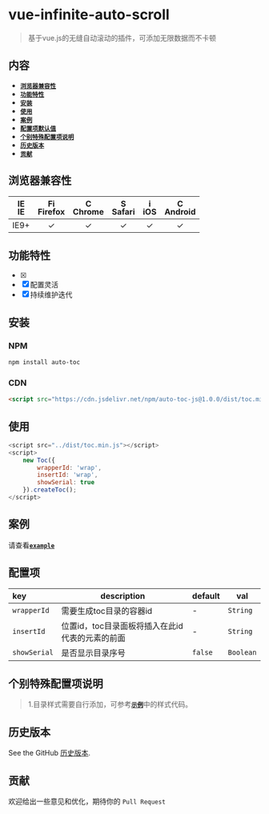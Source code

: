 # vue-infinite-auto-scroll
> 基于vue.js的无缝自动滚动的插件，可添加无限数据而不卡顿

## 内容

- [**`浏览器兼容性`**](#浏览器兼容性)
- [**`功能特性`**](#功能特性)
- [**`安装`**](#安装)
- [**`使用`**](#使用)
- [**`案例`**](#使用)
- [**`配置项默认值`**](#配置项默认值)   
- [**`个别特殊配置项说明`**](#个别特殊配置项说明)
- [**`历史版本`**](#历史版本)
- [**`贡献`**](#贡献)

## 浏览器兼容性
| [<img src="https://raw.githubusercontent.com/godban/browsers-support-badges/master/src/images/edge.png" alt="IE" width="16px" height="16px" />](http://godban.github.io/browsers-support-badges/)</br>IE | [<img src="https://raw.githubusercontent.com/godban/browsers-support-badges/master/src/images/firefox.png" alt="Firefox" width="16px" height="16px" />](http://godban.github.io/browsers-support-badges/)</br>Firefox | [<img src="https://raw.githubusercontent.com/godban/browsers-support-badges/master/src/images/chrome.png" alt="Chrome" width="16px" height="16px" />](http://godban.github.io/browsers-support-badges/)</br>Chrome | [<img src="https://raw.githubusercontent.com/godban/browsers-support-badges/master/src/images/safari.png" alt="Safari" width="16px" height="16px" />](http://godban.github.io/browsers-support-badges/)</br>Safari | [<img src="https://raw.githubusercontent.com/godban/browsers-support-badges/master/src/images/safari-ios.png" alt="iOS Safari" width="16px" height="16px" />](http://godban.github.io/browsers-support-badges/)</br>iOS | [<img src="https://raw.githubusercontent.com/godban/browsers-support-badges/master/src/images/chrome-android.png" alt="Chrome for Android" width="16px" height="16px" />](http://godban.github.io/browsers-support-badges/)</br>Android |
|:---------:|:---------:|:---------:|:---------:|:---------:|:---------:|
| IE9+ | &check;| &check; | &check; | &check; | &check; | &check;

## 功能特性
* [x] 
* [x] 配置灵活
* [x] 持续维护迭代

## 安装

### NPM

```bash
npm install auto-toc
```

### CDN

```html
<script src="https://cdn.jsdelivr.net/npm/auto-toc-js@1.0.0/dist/toc.min.js"></script>
```

## 使用

```js
<script src="../dist/toc.min.js"></script>
<script>
	new Toc({
	    wrapperId: 'wrap',
	    insertId: 'wrap',
	    showSerial: true
	}).createToc();
</script>
```

## 案例
请查看[**`example`**](https://github.com/wanls4583/auto-toc-js/example)

## 配置项
|key|description|default|val|
|:---|---|---|---|
|`wrapperId`|需要生成toc目录的容器id| - |`String`|
|`insertId`|位置id，toc目录面板将插入在此id代表的元素的前面| - |`String`|
|`showSerial`|是否显示目录序号|`false`|`Boolean`|


## 个别特殊配置项说明

> 1.目录样式需要自行添加，可参考[**`示例`**](https://github.com/wanls4583/auto-toc-js/example)中的样式代码。


## 历史版本
See the GitHub [历史版本](https://github.com/wanls4583/auto-toc-js/releases).


## 贡献
欢迎给出一些意见和优化，期待你的 `Pull Request`